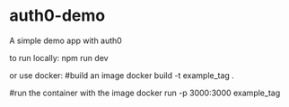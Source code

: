 # auth0-demo
A simple demo app with auth0

to run locally: 
npm run dev

or use docker:
#build an image
docker build -t example_tag .

#run the container with the image
docker run -p 3000:3000 example_tag
